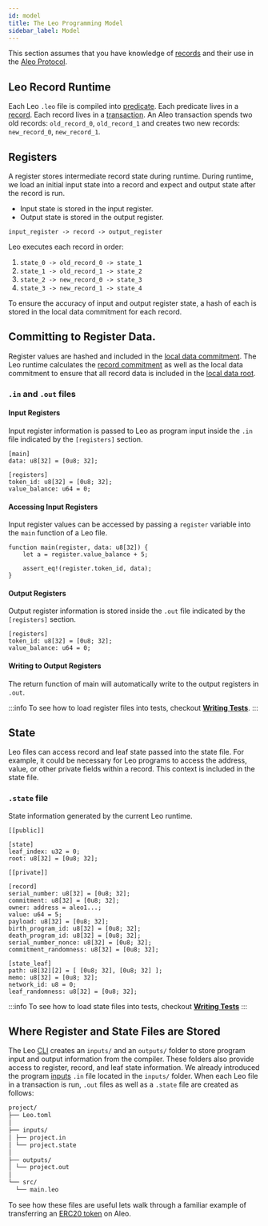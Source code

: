 ```yaml
---
id: model
title: The Leo Programming Model
sidebar_label: Model
---
```


This section assumes that you have knowledge of [records](../concepts/01_records.md) and their use in the [Aleo Protocol](../concepts/00_accounts.md).

## Leo Record Runtime

Each Leo `.leo` file is compiled into [predicate](../concepts/07_glossary.md#predicate).
Each predicate lives in a [record](../concepts/01_records.md). Each record lives in a [transaction](../concepts/02_transactions.md).
An Aleo transaction spends two old records: `old_record_0`, `old_record_1` and creates two new records: `new_record_0`, `new_record_1`.

## Registers

A register stores intermediate record state during runtime.
During runtime, we load an initial input state into a record and expect and output state after the record is run.

* Input state is stored in the input register.
* Output state is stored in the output register.

```leo
input_register -> record -> output_register
```

Leo executes each record in order:

1. `state_0 -> old_record_0 -> state_1`
2. `state_1 -> old_record_1 -> state_2`
3. `state_2 -> new_record_0 -> state_3`
4. `state_3 -> new_record_1 -> state_4`

To ensure the accuracy of input and output register state, a hash of each is stored in the local data commitment for each record. 

## Committing to Register Data.

Register values are hashed and included in the [local data commitment](../concepts/02_transactions.md#local-data-commitment).
The Leo runtime calculates the [record commitment](../concepts/07_glossary.md#record-commitment) as well as 
the local data commitment to ensure that all record data is included in the [local data root](../concepts/02_transactions.md#ledger-digest).

### `.in` and `.out` files

#### Input Registers

Input register information is passed to Leo as program input inside the `.in` file indicated by the `[registers]` section.

```leo title="project.in"
[main]
data: u8[32] = [0u8; 32];

[registers]
token_id: u8[32] = [0u8; 32];
value_balance: u64 = 0;
```

#### Accessing Input Registers

Input register values can be accessed by passing a `register` variable into the `main` function of a Leo file.

```leo
function main(register, data: u8[32]) {
    let a = register.value_balance + 5;

    assert_eq!(register.token_id, data);
}
``` 

#### Output Registers

Output register information is stored inside the `.out` file indicated by the `[registers]` section.

```leo title="project.out"
[registers]
token_id: u8[32] = [0u8; 32];
value_balance: u64 = 0;
```

#### Writing to Output Registers

The return function of main will automatically write to the output registers in `.out`.

:::info
To see how to load register files into tests, checkout [**Writing Tests**](../language/10_tests.md#integration-tests).
:::

## State

Leo files can access record and leaf state passed into the state file. 
For example, it could be necessary for Leo programs to access the address, value, or other private fields within a record. 
This context is included in the state file.

### `.state` file

State information generated by the current Leo runtime.

```leo title="project.state"
[[public]]

[state]
leaf_index: u32 = 0;
root: u8[32] = [0u8; 32];

[[private]]

[record]
serial_number: u8[32] = [0u8; 32];
commitment: u8[32] = [0u8; 32];
owner: address = aleo1...;
value: u64 = 5;
payload: u8[32] = [0u8; 32];
birth_program_id: u8[32] = [0u8; 32];
death_program_id: u8[32] = [0u8; 32];
serial_number_nonce: u8[32] = [0u8; 32];
commitment_randomness: u8[32] = [0u8; 32];

[state_leaf]
path: u8[32][2] = [ [0u8; 32], [0u8; 32] ];
memo: u8[32] = [0u8; 32];
network_id: u8 = 0;
leaf_randomness: u8[32] = [0u8; 32];
```

:::info
To see how to load state files into tests, checkout [**Writing Tests**](../language/10_tests.md#integration-tests)
:::

## Where Register and State Files are Stored

The Leo [CLI](../cli/00_new.md) creates an `inputs/` and an `outputs/` folder to store program input and output information from the compiler.
These folders also provide access to register, record, and leaf state information.
We already introduced the program [inputs](../language/07_inputs.md) `.in` file located in the `inputs/` folder.
When each Leo file in a transaction is run, `.out` files as well as a `.state` file are created as follows:

```bash
project/
├── Leo.toml
│
├── inputs/
│ ├── project.in
│ └── project.state
│
├── outputs/
│ └── project.out
│ 
└── src/    
  └── main.leo
```

To see how these files are useful lets walk through a familiar example of transferring an [ERC20 token](./01_erc20.md) on Aleo.